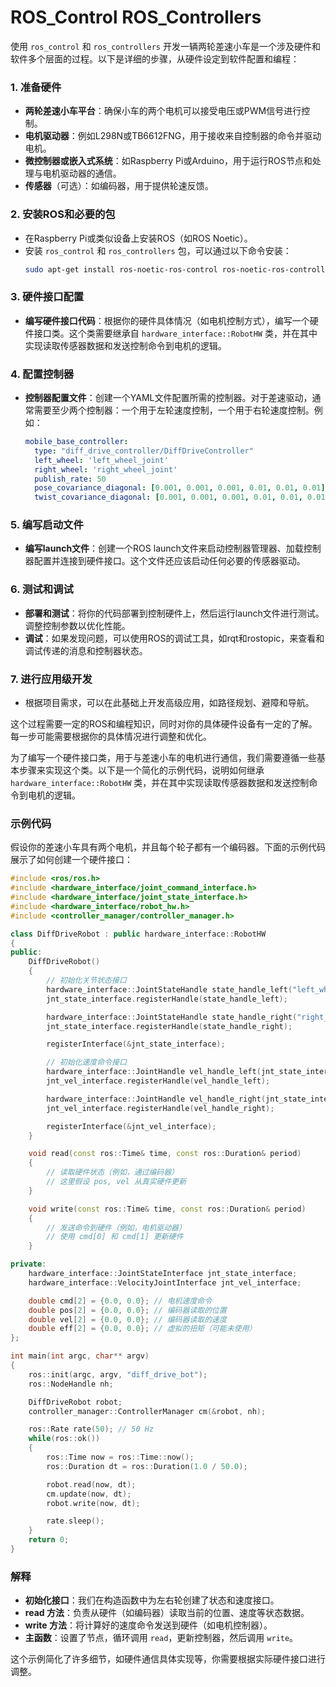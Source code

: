 # ROS_Control ROS_Controllers

使用 `ros_control` 和 `ros_controllers` 开发一辆两轮差速小车是一个涉及硬件和软件多个层面的过程。以下是详细的步骤，从硬件设定到软件配置和编程：

### 1. 准备硬件
- **两轮差速小车平台**：确保小车的两个电机可以接受电压或PWM信号进行控制。
- **电机驱动器**：例如L298N或TB6612FNG，用于接收来自控制器的命令并驱动电机。
- **微控制器或嵌入式系统**：如Raspberry Pi或Arduino，用于运行ROS节点和处理与电机驱动器的通信。
- **传感器**（可选）：如编码器，用于提供轮速反馈。

### 2. 安装ROS和必要的包
- 在Raspberry Pi或类似设备上安装ROS（如ROS Noetic）。
- 安装 `ros_control` 和 `ros_controllers` 包，可以通过以下命令安装：
  ```bash
  sudo apt-get install ros-noetic-ros-control ros-noetic-ros-controllers
  ```

### 3. 硬件接口配置
- **编写硬件接口代码**：根据你的硬件具体情况（如电机控制方式），编写一个硬件接口类。这个类需要继承自 `hardware_interface::RobotHW` 类，并在其中实现读取传感器数据和发送控制命令到电机的逻辑。

### 4. 配置控制器
- **控制器配置文件**：创建一个YAML文件配置所需的控制器。对于差速驱动，通常需要至少两个控制器：一个用于左轮速度控制，一个用于右轮速度控制。例如：
  ```yaml
  mobile_base_controller:
    type: "diff_drive_controller/DiffDriveController"
    left_wheel: 'left_wheel_joint'
    right_wheel: 'right_wheel_joint'
    publish_rate: 50
    pose_covariance_diagonal: [0.001, 0.001, 0.001, 0.01, 0.01, 0.01]
    twist_covariance_diagonal: [0.001, 0.001, 0.001, 0.01, 0.01, 0.01]
  ```

### 5. 编写启动文件
- **编写launch文件**：创建一个ROS launch文件来启动控制器管理器、加载控制器配置并连接到硬件接口。这个文件还应该启动任何必要的传感器驱动。

### 6. 测试和调试
- **部署和测试**：将你的代码部署到控制硬件上，然后运行launch文件进行测试。调整控制参数以优化性能。
- **调试**：如果发现问题，可以使用ROS的调试工具，如rqt和rostopic，来查看和调试传递的消息和控制器状态。

### 7. 进行应用级开发
- 根据项目需求，可以在此基础上开发高级应用，如路径规划、避障和导航。

这个过程需要一定的ROS和编程知识，同时对你的具体硬件设备有一定的了解。每一步可能需要根据你的具体情况进行调整和优化。







为了编写一个硬件接口类，用于与差速小车的电机进行通信，我们需要遵循一些基本步骤来实现这个类。以下是一个简化的示例代码，说明如何继承 `hardware_interface::RobotHW` 类，并在其中实现读取传感器数据和发送控制命令到电机的逻辑。

### 示例代码

假设你的差速小车具有两个电机，并且每个轮子都有一个编码器。下面的示例代码展示了如何创建一个硬件接口：

```cpp
#include <ros/ros.h>
#include <hardware_interface/joint_command_interface.h>
#include <hardware_interface/joint_state_interface.h>
#include <hardware_interface/robot_hw.h>
#include <controller_manager/controller_manager.h>

class DiffDriveRobot : public hardware_interface::RobotHW
{
public:
    DiffDriveRobot()
    {
        // 初始化关节状态接口
        hardware_interface::JointStateHandle state_handle_left("left_wheel_joint", &pos[0], &vel[0], &eff[0]);
        jnt_state_interface.registerHandle(state_handle_left);

        hardware_interface::JointStateHandle state_handle_right("right_wheel_joint", &pos[1], &vel[1], &eff[1]);
        jnt_state_interface.registerHandle(state_handle_right);

        registerInterface(&jnt_state_interface);

        // 初始化速度命令接口
        hardware_interface::JointHandle vel_handle_left(jnt_state_interface.getHandle("left_wheel_joint"), &cmd[0]);
        jnt_vel_interface.registerHandle(vel_handle_left);

        hardware_interface::JointHandle vel_handle_right(jnt_state_interface.getHandle("right_wheel_joint"), &cmd[1]);
        jnt_vel_interface.registerHandle(vel_handle_right);

        registerInterface(&jnt_vel_interface);
    }

    void read(const ros::Time& time, const ros::Duration& period)
    {
        // 读取硬件状态（例如，通过编码器）
        // 这里假设 pos, vel 从真实硬件更新
    }

    void write(const ros::Time& time, const ros::Duration& period)
    {
        // 发送命令到硬件（例如，电机驱动器）
        // 使用 cmd[0] 和 cmd[1] 更新硬件
    }

private:
    hardware_interface::JointStateInterface jnt_state_interface;
    hardware_interface::VelocityJointInterface jnt_vel_interface;

    double cmd[2] = {0.0, 0.0}; // 电机速度命令
    double pos[2] = {0.0, 0.0}; // 编码器读取的位置
    double vel[2] = {0.0, 0.0}; // 编码器读取的速度
    double eff[2] = {0.0, 0.0}; // 虚拟的扭矩（可能未使用）
};

int main(int argc, char** argv)
{
    ros::init(argc, argv, "diff_drive_bot");
    ros::NodeHandle nh;

    DiffDriveRobot robot;
    controller_manager::ControllerManager cm(&robot, nh);

    ros::Rate rate(50); // 50 Hz
    while(ros::ok())
    {
        ros::Time now = ros::Time::now();
        ros::Duration dt = ros::Duration(1.0 / 50.0);

        robot.read(now, dt);
        cm.update(now, dt);
        robot.write(now, dt);

        rate.sleep();
    }
    return 0;
}
```

### 解释

- **初始化接口**：我们在构造函数中为左右轮创建了状态和速度接口。
- **read 方法**：负责从硬件（如编码器）读取当前的位置、速度等状态数据。
- **write 方法**：将计算好的速度命令发送到硬件（如电机控制器）。
- **主函数**：设置了节点，循环调用 `read`，更新控制器，然后调用 `write`。

这个示例简化了许多细节，如硬件通信具体实现等，你需要根据实际硬件接口进行调整。